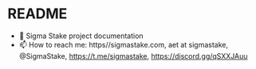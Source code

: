 # README

* 👋 Sigma Stake project documentation
* 📫 How to reach me: https//sigmastake.com, aet at sigmastake, @SigmaStake, https://t.me/sigmastake, https://discord.gg/qSXXJAuu
